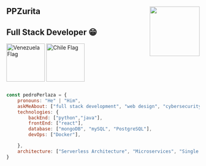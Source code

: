 <h1>
  <img align='right' src="https://github.com/user-attachments/assets/c9a0c310-c462-4ca1-a58a-249416886479" width="130">

</h1>

## PPZurita
## Full Stack Developer 😁
<div>
  <img src="https://github.com/user-attachments/assets/fbdffc9b-e34f-4aef-bf7b-99325651ccef" alt="Venezuela Flag" width="100" style="display:inline-block; vertical-align:middle;"/>
  <img src="https://github.com/user-attachments/assets/61a7bd90-88f9-4d04-a4e8-ff8b48e45e0b" alt="Chile Flag" width="100" style="display:inline-block; vertical-align:middle;"/>
</div>





```javascript

const pedroPerlaza = {
    pronouns: "He" | "Him",
    askMeAbout: ["full stack development", "web design", "cybersecurity"],
    technologies: {
        backEnd: ["python","java"],
        frontEnd: ["react"],
        database: ["mongoDB", "mySQL", "PostgreSQL"],
        devOps: ["Docker"],

    },
    architecture: ["Serverless Architecture", "Microservices", "Single Page Applications", "Responsive Design"],
}
```


